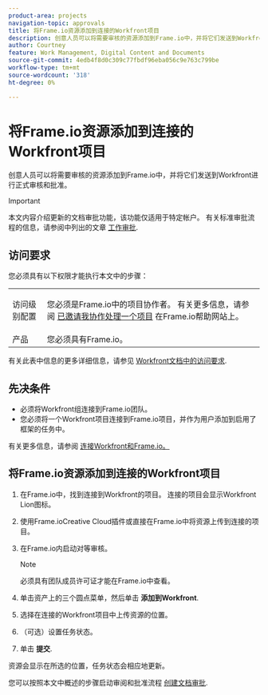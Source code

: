 ```yaml
---
product-area: projects
navigation-topic: approvals
title: 将Frame.io资源添加到连接的Workfront项目
description: 创意人员可以将需要审核的资源添加到Frame.io中，并将它们发送到Workfront进行正式审核和批准。
author: Courtney
feature: Work Management, Digital Content and Documents
source-git-commit: 4edb4f8d0c309c77fbdf96eba056c9e763c799be
workflow-type: tm+mt
source-wordcount: '318'
ht-degree: 0%

---
```



# 将Frame.io资源添加到连接的Workfront项目

创意人员可以将需要审核的资源添加到Frame.io中，并将它们发送到Workfront进行正式审核和批准。

>[!IMPORTANT]
>
>本文内容介绍更新的文档审批功能，该功能仅适用于特定帐户。 有关标准审批流程的信息，请参阅中列出的文章 [工作审批](/help/quicksilver/review-and-approve-work/manage-approvals/manage-approvals.md).

## 访问要求

您必须具有以下权限才能执行本文中的步骤：

<table style="table-layout:auto"> 
 <col> 
 <col> 
 <tbody> 
  <!-- <tr> 
   <td role="rowheader">Adobe Workfront plan</td> 
   <td> <p>Any</p> </td> 
  </tr> 
  <tr> 
   <td role="rowheader">Adobe Workfront license</td> 
   <td> <p>Standard</p> </td> 
  </tr> -->
  <tr> 
   <td role="rowheader">访问级别配置</td> 
   <td> <p>您必须是Frame.io中的项目协作者。 有关更多信息，请参阅 <a href="https://support.frame.io/en/articles/11125-i-ve-been-invited-to-collaborate-on-a-project">已邀请我协作处理一个项目</a>
 在Frame.io帮助网站上。</p> </td> 
  </tr> 
   <tr>
   <td>产品
   </td>
   <td>您必须具有Frame.io。
   </td>
  </tr>
 </tbody> 
</table>

有关此表中信息的更多详细信息，请参见 [Workfront文档中的访问要求](/help/quicksilver/administration-and-setup/add-users/access-levels-and-object-permissions/access-level-requirements-in-documentation.md).

## 先决条件

* 必须将Workfront组连接到Frame.io团队。
* 您必须将一个Workfront项目连接到Frame.io项目，并作为用户添加到启用了框架的任务中。

有关更多信息，请参阅 [连接Workfront和Frame.io。](/help/quicksilver/review-and-approve-work/document-reviews-and-approvals/review-and-approve-documents/connect-frame-and-wf.md)


## 将Frame.io资源添加到连接的Workfront项目

1. 在Frame.io中，找到连接到Workfront的项目。 连接的项目会显示Workfront Lion图标。

1. 使用Frame.ioCreative Cloud插件或直接在Frame.io中将资源上传到连接的项目。

1. 在Frame.io内启动对等审核。

   >[!NOTE]
   >
   >必须具有团队成员许可证才能在Frame.io中查看。

1. 单击资产上的三个圆点菜单，然后单击 **添加到Workfront**.

1. 选择在连接的Workfront项目中上传资源的位置。

1. （可选）设置任务状态。

1. 单击 **提交**.

资源会显示在所选的位置，任务状态会相应地更新。

您可以按照本文中概述的步骤启动审阅和批准流程 [创建文档审批](/help/quicksilver/review-and-approve-work/document-reviews-and-approvals/manage-document-approvals/create-a-document-approval.md).